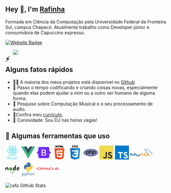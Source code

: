

<h2>Hey 👋, I'm <a href="https://rafinhadufluxo.github.io/">Rafinha</a></h2>
<p>Formada em Ciência da Computação pela Universidade Federal da Fronteira Sul, campus Chapecó. Atualmente trabalho como Developer júnior e consumidora de Capuccino expresso.
</p>
<p>
    <a href="https://rafinhadufluxo.github.io/" target="_blank" rel="noreferrer"><img src="https://img.shields.io/badge/-rafalup.github.io-4E69C8?style=flat-square&amp;labelColor=4E69C8&amp;logo=Firefox&amp;link=https://rafalup.github.io/" target="_blank" rel="noreferrer" alt="Website Badge"></a> 


  
</p>

<img align="right" src="https://media.giphy.com/media/9gISqB3tncMmY/giphy.gif" width="480" />
<h2>⚡️ Alguns fatos rápidos</h2>
<ul>
    <li>👨‍💻 A maioria dos meus projetos está disponível no <a href="https://github.com/rafinhadufluxo">Github</a></li>	   
    <li>💬 Passo o tempo codificando e criando coisas novas, especialmente quando elas podem ajudar a mim ou a outro ser humano de alguma forma.</li>	    
    <li> 🔎 Pesquiso sobre Computação Musical e o seu processamento de audio.</li>	    	    <li>📙Confira meu <a href="https://rafinhadufluxo.github.io/">currículo</a>.</li>
    <li>🎉 Curiosidade: Sou DJ nas horas vagas!</li>	  
</ul>	</ul>


<h2>🚀 Algumas ferramentas que uso</h2>
<p align="left">
    <img src="https://raw.githubusercontent.com/devicons/devicon/master/icons/react/react-original-wordmark.svg" alt="react" width="45" height="45" />
    <img src="https://raw.githubusercontent.com/devicons/devicon/master/icons/vuejs/vuejs-original.svg" alt="Vue" width="45" height="45" />
    <img src="https://raw.githubusercontent.com/devicons/devicon/master/icons/bootstrap/bootstrap-plain.svg" alt="bootstrap" width="45" height="45" />
    <img src="https://raw.githubusercontent.com/devicons/devicon/master/icons/html5/html5-original-wordmark.svg" alt="html5" width="45" height="45" />
    <img src="https://raw.githubusercontent.com/devicons/devicon/master/icons/css3/css3-original-wordmark.svg" alt="css3" width="45" height="45" />
    <img src="https://raw.githubusercontent.com/devicons/devicon/master/icons/php/php-original.svg" alt="php" width="45" height="45" />
    <img src="https://raw.githubusercontent.com/devicons/devicon/master/icons/javascript/javascript-original.svg" alt="javascript" width="45" height="45" />
    <img src="https://raw.githubusercontent.com/devicons/devicon/master/icons/typescript/typescript-original.svg" alt="typescript" width="45" height="45" />
    <img src="https://raw.githubusercontent.com/devicons/devicon/master/icons/mysql/mysql-original-wordmark.svg" alt="mysql" width="70" height="45" />
    <img src="https://raw.githubusercontent.com/devicons/devicon/master/icons/nodejs/nodejs-original-wordmark.svg" alt="nodejs" width="45" height="45" />
    <img src="https://raw.githubusercontent.com/devicons/devicon/master/icons/python/python-original-wordmark.svg" alt="python" width="45" height="45" />
    <img src="https://raw.githubusercontent.com/devicons/devicon/master/icons/oracle/oracle-original.svg" alt="oracle" width="70" height="50" />
    
</p>


<img align="center" src="https://github-readme-stats.vercel.app/api?username=rafinhadufluxo&show_icons=true&hide_border=true" alt="rafa Github Stats">

